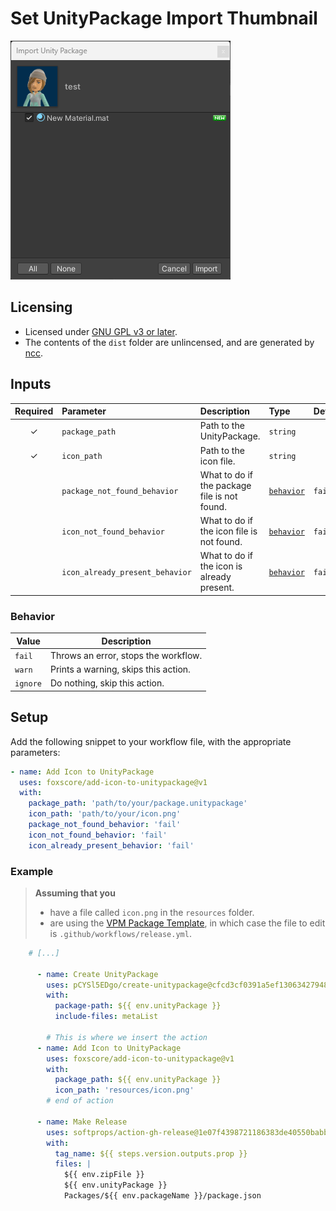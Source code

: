 # Set UnityPackage Import Thumbnail

![example image](resources/example.png)

## Licensing

- Licensed under [GNU GPL v3 or later](https://spdx.org/licenses/GPL-3.0-or-later.html).
- The contents of the `dist` folder are unlincensed, and are generated by [ncc](https://www.npmjs.com/package/@vercel/ncc).

## Inputs

| Required | Parameter                       | Description                                  | Type                    | Default |
| :------: | :------------------------------ | :------------------------------------------- | :---------------------- | :------ |
|    ✓     | `package_path`                  | Path to the UnityPackage.                    | `string`                |         |
|    ✓     | `icon_path`                     | Path to the icon file.                       | `string`                |         |
|          | `package_not_found_behavior`    | What to do if the package file is not found. | [`behavior`](#behavior) | `fail`  |
|          | `icon_not_found_behavior`       | What to do if the icon file is not found.    | [`behavior`](#behavior) | `fail`  |
|          | `icon_already_present_behavior` | What to do if the icon is already present.   | [`behavior`](#behavior) | `fail`  |

### Behavior

| Value | Description |
| --- | --- |
| `fail` | Throws an error, stops the workflow. |
| `warn` | Prints a warning, skips this action. |
| `ignore` | Do nothing, skip this action. |

## Setup

Add the following snippet to your workflow file, with the appropriate parameters:

```yml
- name: Add Icon to UnityPackage
  uses: foxscore/add-icon-to-unitypackage@v1
  with:
    package_path: 'path/to/your/package.unitypackage'
    icon_path: 'path/to/your/icon.png'
    package_not_found_behavior: 'fail'
    icon_not_found_behavior: 'fail'
    icon_already_present_behavior: 'fail'
```

### Example

> **Assuming that you**
>
> - have a file called `icon.png` in the `resources` folder.
> - are using the [VPM Package Template](https://github.com/vrchat-community/template-package), in which case the file to edit is `.github/workflows/release.yml`.

```yml
    # [...]

      - name: Create UnityPackage
        uses: pCYSl5EDgo/create-unitypackage@cfcd3cf0391a5ef1306342794866a9897c32af0b
        with:
          package-path: ${{ env.unityPackage }}
          include-files: metaList
        
        # This is where we insert the action
      - name: Add Icon to UnityPackage
        uses: foxscore/add-icon-to-unitypackage@v1
        with:
          package_path: ${{ env.unityPackage }}
          icon_path: 'resources/icon.png'
        # end of action
        
      - name: Make Release
        uses: softprops/action-gh-release@1e07f4398721186383de40550babbdf2b84acfc5
        with:
          tag_name: ${{ steps.version.outputs.prop }}
          files: |
            ${{ env.zipFile }}
            ${{ env.unityPackage }}
            Packages/${{ env.packageName }}/package.json
```

